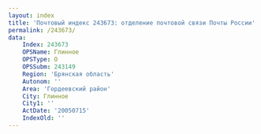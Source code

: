 ```yaml
---
layout: index
title: 'Почтовый индекс 243673: отделение почтовой связи Почты России'
permalink: /243673/
data:
    Index: 243673
    OPSName: Глинное
    OPSType: О
    OPSSubm: 243149
    Region: 'Брянская область'
    Autonom: ''
    Area: 'Гордеевский район'
    City: Глинное
    City1: ''
    ActDate: '20050715'
    IndexOld: ''
---
```

